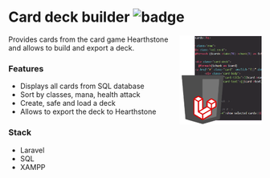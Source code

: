 # Card deck builder ![badge]

<img src="x_github/dbuilder.png" align="right"
     title="imgage slider" width="163" height="178">

Provides cards from the card game Hearthstone and allows to build and export a deck.

[badge]: https://img.shields.io/badge/status-in%20development-orange

### Features

- Displays all cards from SQL database
- Sort by classes, mana, health attack
- Create, safe and load a deck
- Allows to export the deck to Hearthstone

### Stack
- Laravel
- SQL
- XAMPP